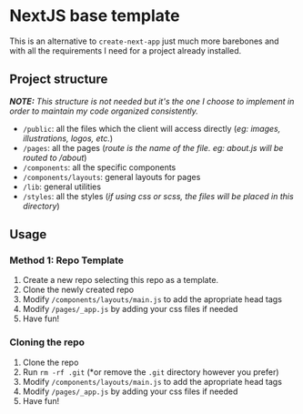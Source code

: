 # NextJS base template

This is an alternative to <code>create-next-app</code> just much more barebones and with all the requirements I need for a project already installed.

## Project structure

***NOTE:** This structure is not needed but it's the one I choose to implement in order to maintain my code organized consistently.*

- <code>/public</code>: all the files which the client will access directly (*eg: images, illustrations, logos, etc.*)
- <code>/pages</code>: all the pages (*route is the name of the file. eg: about.js will be routed to /about*)
- <code>/components</code>: all the specific components
- <code>/components/layouts</code>: general layouts for pages
- <code>/lib</code>: general utilities
- <code>/styles</code>: all the styles (*if using css or scss, the files will be placed in this directory*)

## Usage

### Method 1: Repo Template

1. Create a new repo selecting this repo as a template.
2. Clone the newly created repo
3. Modify <code>/components/layouts/main.js</code> to add the apropriate head tags
4. Modify <code>/pages/_app.js</code> by adding your css files if needed
5. Have fun!

### Cloning the repo

1. Clone the repo
2. Run <code>rm -rf .git</code> (*or remove the <code>.git</code> directory however you prefer)
3. Modify <code>/components/layouts/main.js</code> to add the apropriate head tags
4. Modify <code>/pages/_app.js</code> by adding your css files if needed
5. Have fun!
